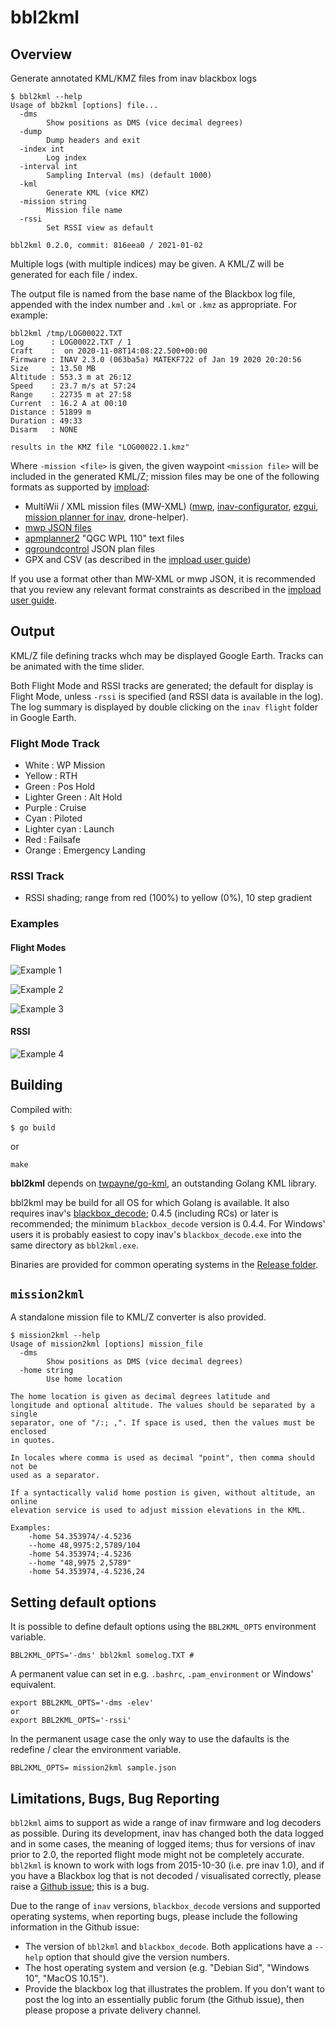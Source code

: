 # bbl2kml

## Overview

Generate annotated KML/KMZ files from inav blackbox logs

```
$ bbl2kml --help
Usage of bb2kml [options] file...
  -dms
    	Show positions as DMS (vice decimal degrees)
  -dump
    	Dump headers and exit
  -index int
    	Log index
  -interval int
    	Sampling Interval (ms) (default 1000)
  -kml
    	Generate KML (vice KMZ)
  -mission string
    	Mission file name
  -rssi
    	Set RSSI view as default

bbl2kml 0.2.0, commit: 816eea0 / 2021-01-02
```

Multiple logs (with multiple indices) may be given. A KML/Z will be generated for each file / index.

The output file is named from the base name of the Blackbox log file, appended with the index number and `.kml` or `.kmz` as appropriate. For example:

```
bbl2kml /tmp/LOG00022.TXT
Log      : LOG00022.TXT / 1
Craft    :  on 2020-11-08T14:08:22.500+00:00
Firmware : INAV 2.3.0 (063ba5a) MATEKF722 of Jan 19 2020 20:20:56
Size     : 13.50 MB
Altitude : 553.3 m at 26:12
Speed    : 23.7 m/s at 57:24
Range    : 22735 m at 27:58
Current  : 16.2 A at 00:10
Distance : 51899 m
Duration : 49:33
Disarm   : NONE

results in the KMZ file "LOG00022.1.kmz"
```

Where `-mission <file>` is given, the given waypoint `<mission file>` will be included in the generated KML/Z; mission files may be one of the following formats as supported by [impload](https://github.com/stronnag/impload):

* MultiWii / XML mission files (MW-XML) ([mwp](https://github.com/stronnag/mwptools/), [inav-configurator](https://github.com/iNavFlight/inav-configurator), [ezgui](https://play.google.com/store/apps/details?id=com.ezio.multiwii&hl=en_GB), [mission planner for inav](https://play.google.com/store/apps/details?id=com.eziosoft.ezgui.inav&hl=en), drone-helper).
* [mwp JSON files](https://github.com/stronnag/mwptools/)
* [apmplanner2](https://ardupilot.org/planner2/) "QGC WPL 110" text files
* [qgroundcontrol](http://qgroundcontrol.com/) JSON plan files
* GPX and CSV (as described in the [impload user guide](https://github.com/stronnag/impload/wiki/impload-User-Guide))

If you use a format other than MW-XML or mwp JSON, it is recommended that you review any relevant format constraints as described in the [impload user guide](https://github.com/stronnag/impload/wiki/impload-User-Guide).

## Output

KML/Z file defining tracks whch may be displayed Google Earth. Tracks can be animated with the time slider.

Both Flight Mode and RSSI tracks are generated; the default for display is Flight Mode, unless `-rssi` is specified (and RSSI data is available in the log). The log summary is displayed by double clicking on the `inav flight` folder in Google Earth.

### Flight Mode Track

* White : WP Mission
* Yellow : RTH
* Green : Pos Hold
* Lighter Green : Alt Hold
* Purple : Cruise
* Cyan : Piloted
* Lighter cyan : Launch
* Red : Failsafe
* Orange : Emergency Landing

### RSSI Track

* RSSI shading; range from red (100%) to yellow (0%), 10 step gradient

### Examples

#### Flight Modes

![Example 1](https://github.com/stronnag/mwptools/wiki/images/bbl2kml-1.png)

![Example 2](https://github.com/stronnag/mwptools/wiki/images/bbl2kml-2.png)

![Example 3](https://github.com/stronnag/mwptools/wiki/images/bbl2kml-3.png)

#### RSSI

![Example 4](https://github.com/stronnag/mwptools/wiki/images/inav-tracer-rssi.jpg)

## Building

Compiled with:

```
$ go build
```

or

```
make
```

**bbl2kml** depends on [twpayne/go-kml](https://github.com/twpayne/go-kml), an outstanding Golang KML library.

bbl2kml may be build for all OS for which Golang is available. It also requires inav's
[blackbox_decode](https://github.com/iNavFlight/blackbox-tools); 0.4.5 (including RCs) or later is recommended; the minimum `blackbox_decode` version is 0.4.4. For Windows' users it is probably easiest to copy inav's `blackbox_decode.exe` into the same directory as `bbl2kml.exe`.

Binaries are provided for common operating systems in the [Release folder](https://github.com/stronnag/bbl2kml/releases).

## `mission2kml`

A standalone mission file to KML/Z converter is also provided.

```
$ mission2kml --help
Usage of mission2kml [options] mission_file
  -dms
    	Show positions as DMS (vice decimal degrees)
  -home string
    	Use home location

The home location is given as decimal degrees latitude and
longitude and optional altitude. The values should be separated by a single
separator, one of "/:; ,". If space is used, then the values must be enclosed
in quotes.

In locales where comma is used as decimal "point", then comma should not be
used as a separator.

If a syntactically valid home postion is given, without altitude, an online
elevation service is used to adjust mission elevations in the KML.

Examples:
    -home 54.353974/-4.5236
    --home 48,9975:2,5789/104
    -home 54.353974;-4.5236
    --home "48,9975 2,5789"
    -home 54.353974,-4.5236,24
```

## Setting default options

It is possible to define default options using the `BBL2KML_OPTS` environment variable.

```
BBL2KML_OPTS='-dms' bbl2kml somelog.TXT #
```

A permanent value can set in e.g. `.bashrc`, `.pam_environment` or Windows' equivalent.

```
export BBL2KML_OPTS='-dms -elev'
or
export BBL2KML_OPTS='-rssi'
```

In the permanent usage case the only way to use the dafaults is the redefine / clear the environment variable.

```
BBL2KML_OPTS= mission2kml sample.json
```

## Limitations, Bugs, Bug Reporting

`bbl2kml` aims to support as wide a range of inav firmware and log decoders as possible. During its development, inav has changed both the data logged and in some cases, the meaning of logged items; thus for versions of inav prior to 2.0, the reported flight mode might not be completely accurate. `bbl2kml` is known to work with logs from 2015-10-30 (i.e. pre inav 1.0), and if you have a Blackbox log that is not decoded / visualisated correctly, please raise a [Github issue](https://github.com/stronnag/bbl2kml/issues); this is a bug.

Due to the range of `inav` versions, `blackbox_decode` versions and supported operating systems, when reporting bugs, please include the following information in the Github issue:

* The version of `bbl2kml` and `blackbox_decode`. Both applications have a `--help` option that should give the version numbers.
* The host operating system and version (e.g. "Debian Sid", "Windows 10", "MacOS 10.15").
* Provide the blackbox log that illustrates the problem. If you don't want to post the log into an essentially public forum (the Github issue), then please propose a private delivery channel.
